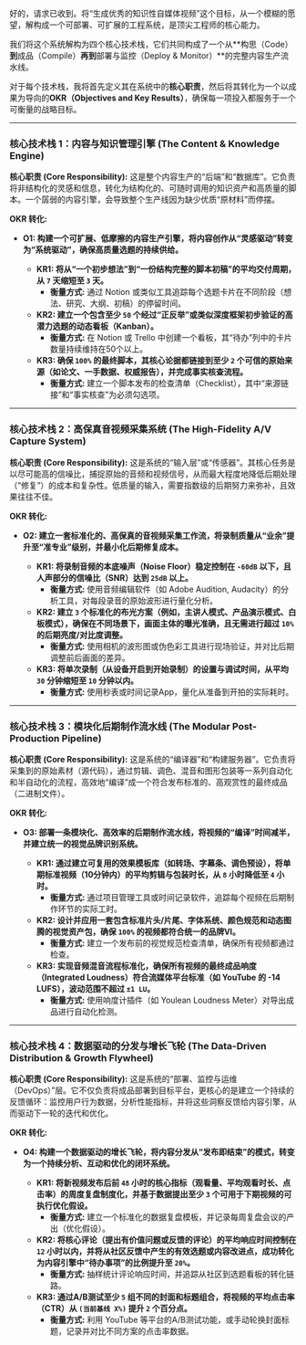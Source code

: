 好的，请求已收到。将“生成优秀的知识性自媒体视频”这个目标，从一个模糊的愿望，解构成一个可部署、可扩展的工程系统，是顶尖工程师的核心能力。

我们将这个系统解构为四个核心技术栈，它们共同构成了一个从**构思（Code）**到**成品（Compile）**再到**部署与监控（Deploy & Monitor）**的完整内容生产流水线。

对于每个技术栈，我将首先定义其在系统中的**核心职责**，然后将其转化为一个以成果为导向的**OKR（Objectives and Key Results）**，确保每一项投入都服务于一个可衡量的战略目标。

---

### **核心技术栈 1：内容与知识管理引擎 (The Content & Knowledge Engine)**

**核心职责 (Core Responsibility):**
这是整个内容生产的“后端”和“数据库”。它负责将非结构化的灵感和信息，转化为结构化的、可随时调用的知识资产和高质量的脚本。一个孱弱的内容引擎，会导致整个生产线因为缺少优质“原材料”而停摆。

**OKR 转化:**

*   **O1: 构建一个可扩展、低摩擦的内容生产引擎，将内容创作从“灵感驱动”转变为“系统驱动”，确保高质量选题的持续供给。**

    *   **KR1: 将从“一个初步想法”到“一份结构完整的脚本初稿”的平均交付周期，从 `7` 天缩短至 `3` 天。**
        *   **衡量方式:** 通过 Notion 或类似工具追踪每个选题卡片在不同阶段（想法、研究、大纲、初稿）的停留时间。
    *   **KR2: 建立一个包含至少 `50` 个经过“正反举”或类似深度框架初步验证的高潜力选题的动态看板（Kanban）。**
        *   **衡量方式:** 在 Notion 或 Trello 中创建一个看板，其“待办”列中的卡片数量持续维持在50个以上。
    *   **KR3: 确保 `100%` 的最终脚本，其核心论据都链接到至少 `2` 个可信的原始来源（如论文、一手数据、权威报告），并完成事实核查流程。**
        *   **衡量方式:** 建立一个脚本发布的检查清单（Checklist），其中“来源链接”和“事实核查”为必须勾选项。

---

### **核心技术栈 2：高保真音视频采集系统 (The High-Fidelity A/V Capture System)**

**核心职责 (Core Responsibility):**
这是系统的“输入层”或“传感器”。其核心任务是以尽可能高的信噪比，捕捉原始的音频和视频信号，从而最大程度地降低后期处理（“修复”）的成本和复杂性。低质量的输入，需要指数级的后期努力来弥补，且效果往往不佳。

**OKR 转化:**

*   **O2: 建立一套标准化的、高保真的音视频采集工作流，将录制质量从“业余”提升至“准专业”级别，并最小化后期修复成本。**

    *   **KR1: 将录制音频的本底噪声（Noise Floor）稳定控制在 `-60dB` 以下，且人声部分的信噪比（SNR）达到 `25dB` 以上。**
        *   **衡量方式:** 使用音频编辑软件（如 Adobe Audition, Audacity）的分析工具，对每段录音的原始波形进行量化分析。
    *   **KR2: 建立 `3` 个标准化的布光方案（例如，主讲人模式、产品演示模式、白板模式），确保在不同场景下，画面主体的曝光准确，且无需进行超过 `10%` 的后期亮度/对比度调整。**
        *   **衡量方式:** 使用相机的波形图或伪色彩工具进行现场验证，并对比后期调整前后画面的差异。
    *   **KR3: 将单次录制（从设备开启到开始录制）的设置与调试时间，从平均 `30` 分钟缩短至 `10` 分钟以内。**
        *   **衡量方式:** 使用秒表或时间记录App，量化从准备到开拍的实际耗时。

---

### **核心技术栈 3：模块化后期制作流水线 (The Modular Post-Production Pipeline)**

**核心职责 (Core Responsibility):**
这是系统的“编译器”和“构建服务器”。它负责将采集到的原始素材（源代码），通过剪辑、调色、混音和图形包装等一系列自动化和半自动化的流程，高效地“编译”成一个符合发布标准的、高观赏性的最终成品（二进制文件）。

**OKR 转化:**

*   **O3: 部署一条模块化、高效率的后期制作流水线，将视频的“编译”时间减半，并建立统一的视觉品牌识别系统。**

    *   **KR1: 通过建立可复用的效果模板库（如转场、字幕条、调色预设），将单期标准视频（10分钟内）的平均剪辑与包装时长，从 `8` 小时降低至 `4` 小时。**
        *   **衡量方式:** 通过项目管理工具或时间记录软件，追踪每个视频在后期制作环节的实际工时。
    *   **KR2: 设计并应用一套包含标准片头/片尾、字体系统、颜色规范和动态图腾的视觉资产包，确保 `100%` 的视频都符合统一的品牌VI。**
        *   **衡量方式:** 建立一个发布前的视觉规范检查清单，确保所有视频都通过检查。
    *   **KR3: 实现音频混音流程标准化，确保所有视频的最终成品响度（Integrated Loudness）符合流媒体平台标准（如 YouTube 的 -14 LUFS），波动范围不超过 `±1 LU`。**
        *   **衡量方式:** 使用响度计插件（如 Youlean Loudness Meter）对导出成品进行自动化检测。

---

### **核心技术栈 4：数据驱动的分发与增长飞轮 (The Data-Driven Distribution & Growth Flywheel)**

**核心职责 (Core Responsibility):**
这是系统的“部署、监控与运维（DevOps）”层。它不仅负责将成品部署到目标平台，更核心的是建立一个持续的反馈循环：监控用户行为数据，分析性能指标，并将这些洞察反馈给内容引擎，从而驱动下一轮的迭代和优化。

**OKR 转化:**

*   **O4: 构建一个数据驱动的增长飞轮，将内容分发从“发布即结束”的模式，转变为一个持续分析、互动和优化的闭环系统。**

    *   **KR1: 将新视频发布后前 `48` 小时的核心指标（观看量、平均观看时长、点击率）的周度复盘制度化，并基于数据提出至少 `3` 个可用于下期视频的可执行优化假设。**
        *   **衡量方式:** 建立一个标准化的数据复盘模板，并记录每周复盘会议的产出（优化假设）。
    *   **KR2: 将核心评论（提出有价值问题或反馈的评论）的平均响应时间控制在 `12` 小时以内，并将从社区反馈中产生的有效选题或内容改进点，成功转化为内容引擎中“待办事项”的比例提升至 `20%`。**
        *   **衡量方式:** 抽样统计评论响应时间，并追踪从社区到选题看板的转化链路。
    *   **KR3: 通过A/B测试至少 `5` 组不同的封面和标题组合，将视频的平均点击率（CTR）从 `(当前基线 X%)` 提升 `2` 个百分点。**
        *   **衡量方式:** 利用 YouTube 等平台的A/B测试功能，或手动轮换封面标题，记录并对比不同方案的点击率数据。